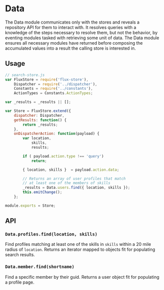 # Data

The Data module communicates only with the stores and reveals a repository API for them to interact with. It resolves queries with a knowledge of the steps necessary to resolve them, but not the behavior, by eventing modules tasked with retrieving some unit of data. The Data module ensures all necessary modules have returned before composing the accumulated values into a result the calling store is interested in.

## Usage
```javascript
// search-store.js
var FluxStore = require('flux-store'),
    Dispatcher = require('../dispatcher'),
    Constants = require('../constants'),
    ActionTypes = Constants.ActionTypes;

var _results = _results || [];

var Store = FluxStore.extend({
    dispatcher: Dispatcher,
    getResults: function() {
        return _results;
    },
    onDispatcherAction: function(payload) {
        var location,
            skills,
            results;

        if ( payload.action.type !== 'query')
            return;

        { location, skills }  = payload.action.data;

        // Returns an array of user profiles that match 
        // at least one of the members of skills
        _results = Data.users.find({ location, skills });
        this.emitChange();    
    };

module.exports = Store;
```

## API

### `Data.profiles.find(location, skills)`
Find profiles matching at least one of the skills in `skills` within a 20 mile radius of `location`. Returns an iterator mapped to objects fit for populating search results.

### `Data.member.find(shortname)`
Find a specific member by their guid. Returns a user object fit for populating a profile page.